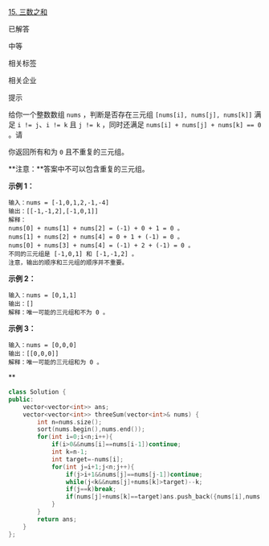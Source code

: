 [15. 三数之和](https://leetcode.cn/problems/3sum/)

已解答

中等



相关标签



相关企业



提示



给你一个整数数组 `nums` ，判断是否存在三元组 `[nums[i], nums[j], nums[k]]` 满足 `i != j`、`i != k` 且 `j != k` ，同时还满足 `nums[i] + nums[j] + nums[k] == 0` 。请

你返回所有和为 `0` 且不重复的三元组。

**注意：**答案中不可以包含重复的三元组。

 

 

**示例 1：**

```
输入：nums = [-1,0,1,2,-1,-4]
输出：[[-1,-1,2],[-1,0,1]]
解释：
nums[0] + nums[1] + nums[2] = (-1) + 0 + 1 = 0 。
nums[1] + nums[2] + nums[4] = 0 + 1 + (-1) = 0 。
nums[0] + nums[3] + nums[4] = (-1) + 2 + (-1) = 0 。
不同的三元组是 [-1,0,1] 和 [-1,-1,2] 。
注意，输出的顺序和三元组的顺序并不重要。
```

**示例 2：**

```
输入：nums = [0,1,1]
输出：[]
解释：唯一可能的三元组和不为 0 。
```

**示例 3：**

```
输入：nums = [0,0,0]
输出：[[0,0,0]]
解释：唯一可能的三元组和为 0 。
```



**

```cpp
class Solution {
public:
    vector<vector<int>> ans;
    vector<vector<int>> threeSum(vector<int>& nums) {
        int n=nums.size();
        sort(nums.begin(),nums.end());
        for(int i=0;i<n;i++){
            if(i>0&&nums[i]==nums[i-1])continue;
            int k=n-1;
            int target=-nums[i];
            for(int j=i+1;j<n;j++){
                if(j>i+1&&nums[j]==nums[j-1])continue;
                while(j<k&&nums[j]+nums[k]>target)--k;
                if(j==k)break;
                if(nums[j]+nums[k]==target)ans.push_back({nums[i],nums[j],nums[k]});
            }
        }
        return ans;
    }
};
```

